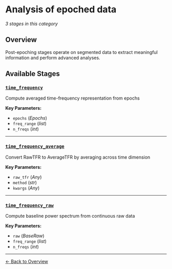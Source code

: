 # Analysis of epoched data

*3 stages in this category*

## Overview

Post-epoching stages operate on segmented data to extract meaningful information and perform advanced analyses.

## Available Stages

### [`time_frequency`](time_frequency.md)

Compute averaged time-frequency representation from epochs

**Key Parameters:**
- `epochs` (*Epochs*)
- `freq_range` (*list*)
- `n_freqs` (*int*)

---

### [`time_frequency_average`](time_frequency_average.md)

Convert RawTFR to AverageTFR by averaging across time dimension

**Key Parameters:**
- `raw_tfr` (*Any*)
- `method` (*str*)
- `kwargs` (*Any*)

---

### [`time_frequency_raw`](time_frequency_raw.md)

Compute baseline power spectrum from continuous raw data

**Key Parameters:**
- `raw` (*BaseRaw*)
- `freq_range` (*list*)
- `n_freqs` (*int*)

---

[← Back to Overview](README.md)